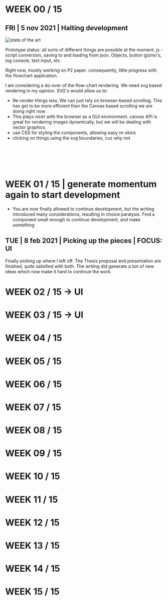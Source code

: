 # WEEK 00 / 15

## FRI | 5 nov 2021 | Halting development

![state of the art](./images/10-45_05-11-2021.PNG)

Prototype status: all sorts of different things are possible at the moment. js - script conversion, saving to and loading from json. Objects, button gizmo's, log console, text input, etc. 

Right now, mostly working on P2 paper. consequently, little progress with the flowchart application. 

I am considering a do-over of the flow-chart rendering. We need svg based rendering in my opinion.  SVG's would allow us to: 
- Re-render things less. We can just rely on browser-based scrolling. This has got to be more efficient than the Canvas based scrolling we are doing right now. 
- This plays nicer with the browser as a GUI environment. canvas API is great for rendering images dynamically, but we will be dealing with vector graphics. 
- use CSS for styling the components, allowing easy re-skins
- clicking on things using the svg boundaries, cuz why not

<br><br><br><br>

# WEEK 01 / 15 | generate momentum again to start development

- You are now finally allowed to continue development, but the writing introduced many considerations, resulting in choice paralysis. Find a component small enough to continue development, and make something

## TUE | 8 feb 2021 | Picking up the pieces | FOCUS: UI

Finally picking up where I left off. The Thesis proposal and presentation are finished, quite satisfied with both. The writing did generate a ton of new ideas which now make it hard to continue the work. 

# WEEK 02 / 15 -> UI

# WEEK 03 / 15 -> UI

# WEEK 04 / 15

# WEEK 05 / 15

# WEEK 06 / 15

# WEEK 07 / 15

# WEEK 08 / 15

# WEEK 09 / 15

# WEEK 10 / 15

# WEEK 11 / 15

# WEEK 12 / 15

# WEEK 13 / 15

# WEEK 14 / 15

# WEEK 15 / 15
